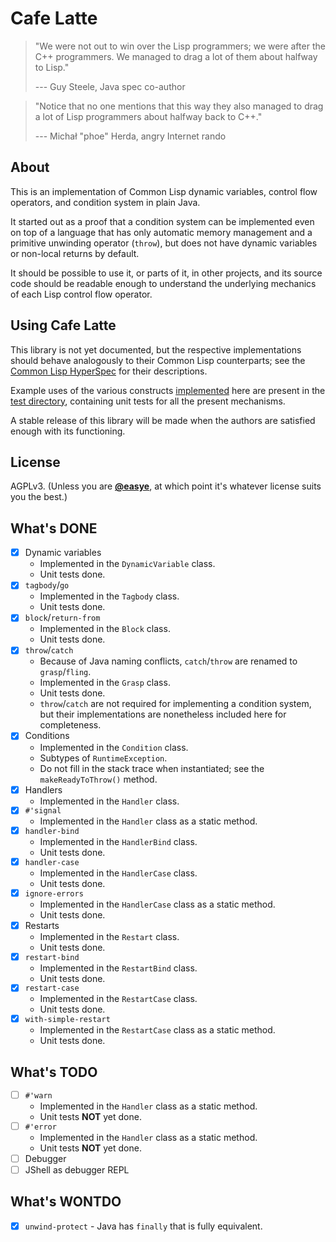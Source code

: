 # Cafe Latte

> "We were not out to win over the Lisp programmers; we were after the C++ programmers. We managed to drag a lot of them about halfway to Lisp."
> 
> --- Guy Steele, Java spec co-author

> "Notice that no one mentions that this way they also managed to drag a lot of Lisp programmers about halfway back to C++."
>
> --- Michał "phoe" Herda, angry Internet rando

## About

This is an implementation of Common Lisp dynamic variables, control flow operators, and condition system in plain Java.

It started out as a proof that a condition system can be implemented even on top of a language that has only automatic memory management and a primitive unwinding operator (`throw`), but does not have dynamic variables or non-local returns by default.

It should be possible to use it, or parts of it, in other projects, and its source code should be readable enough to understand the underlying mechanics of each Lisp control flow operator.

## Using Cafe Latte

This library is not yet documented, but the respective implementations should behave analogously to their Common Lisp counterparts; see the [Common Lisp HyperSpec](http://clhs.lisp.se/) for their descriptions.

Example uses of the various constructs [implemented](src/main/java/systems/raptor/cafe_latte) here are present in the [test directory](src/test/java/systems/raptor/cafe_latte), containing unit tests for all the present mechanisms.

A stable release of this library will be made when the authors are satisfied enough with its functioning.

## License

AGPLv3. (Unless you are [**@easye**](https://github.com/easye), at which point it's whatever license suits you the best.)

## What's DONE

* [X] Dynamic variables
  * Implemented in the `DynamicVariable` class.
  * Unit tests done.
* [X] `tagbody`/`go`
  * Implemented in the `Tagbody` class.
  * Unit tests done.
* [X] `block`/`return-from`
  * Implemented in the `Block` class.
  * Unit tests done.
* [X] `throw`/`catch`
  * Because of Java naming conflicts, `catch`/`throw` are renamed to `grasp`/`fling`.
  * Implemented in the `Grasp` class.
  * Unit tests done.
  * `throw`/`catch` are not required for implementing a condition system, but their implementations are nonetheless included here for completeness.
* [X] Conditions
  * Implemented in the `Condition` class.
  * Subtypes of `RuntimeException`.
  * Do not fill in the stack trace when instantiated; see the `makeReadyToThrow()` method.
* [X] Handlers
  * Implemented in the `Handler` class.
* [X] `#'signal`
  * Implemented in the `Handler` class as a static method.
* [X] `handler-bind`
  * Implemented in the `HandlerBind` class.
  * Unit tests done.
* [X] `handler-case`
  * Implemented in the `HandlerCase` class.
  * Unit tests done.
* [X] `ignore-errors`
  * Implemented in the `HandlerCase` class as a static method.
  * Unit tests done.
* [X] Restarts
  * Implemented in the `Restart` class.
  * Unit tests done.
* [X] `restart-bind`
  * Implemented in the `RestartBind` class.
  * Unit tests done.
* [X] `restart-case`
  * Implemented in the `RestartCase` class.
  * Unit tests done.
* [X] `with-simple-restart`
  * Implemented in the `RestartCase` class as a static method.
  * Unit tests done.

## What's TODO

* [ ] `#'warn`
  * Implemented in the `Handler` class as a static method.
  * Unit tests **NOT** yet done.
* [ ] `#'error`
  * Implemented in the `Handler` class as a static method.
  * Unit tests **NOT** yet done.
* [ ] Debugger
* [ ] JShell as debugger REPL

## What's WONTDO

* [X] `unwind-protect` - Java has `finally` that is fully equivalent.